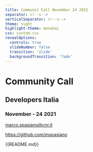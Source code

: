 ```yaml
---
title: Communit Call November 24 2021
separator: <!--s-->
verticalSeparator: <!--v-->
theme: night
highlight-theme: monokai
css: custom.css
revealOptions:
  controls: true
  slideNumber: false
  transition: 'slide'
  backgroundTransition: 'fade'
---
```


# Community Call
## Developers Italia 
### November - 24 2021
marco.spasiano@cnr.it 

https://github.com/mspasiano

{{README.md}}
